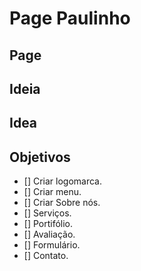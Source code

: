 # Page Paulinho

## Page


## Ideia 


## Idea 


## Objetivos
- [] Criar logomarca.
- [] Criar menu.
- [] Criar Sobre nós.
- [] Serviços.
- [] Portifólio.
- [] Avaliação.
- [] Formulário.
- [] Contato.